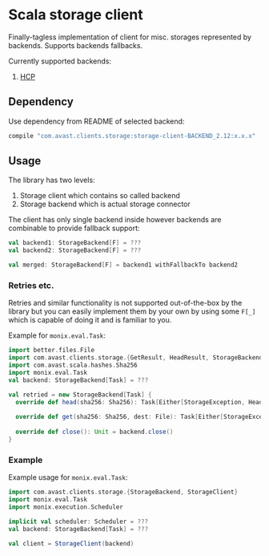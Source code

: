# Scala storage client

Finally-tagless implementation of client for misc. storages represented by backends. Supports backends fallbacks.

Currently supported backends:
1. [HCP](hcp/README.md)

## Dependency

Use dependency from README of selected backend:

```groovy
compile "com.avast.clients.storage:storage-client-BACKEND_2.12:x.x.x"
```

## Usage

The library has two levels:
1. Storage client which contains so called backend
1. Storage backend which is actual storage connector

The client has only single backend inside however backends are combinable to provide fallback support:

```scala
val backend1: StorageBackend[F] = ???
val backend2: StorageBackend[F] = ???

val merged: StorageBackend[F] = backend1 withFallbackTo backend2
```

### Retries etc.

Retries and similar functionality is not supported out-of-the-box by the library but you can easily implement them by your own by using some
`F[_]` which is capable of doing it and is familiar to you.

Example for `monix.eval.Task`:

```scala
import better.files.File
import com.avast.clients.storage.{GetResult, HeadResult, StorageBackend, StorageException}
import com.avast.scala.hashes.Sha256
import monix.eval.Task
val backend: StorageBackend[Task] = ???

val retried = new StorageBackend[Task] {
  override def head(sha256: Sha256): Task[Either[StorageException, HeadResult]] = backend.head(sha256).onErrorRestart(3)
  
  override def get(sha256: Sha256, dest: File): Task[Either[StorageException, GetResult]] = backend.get(sha256, dest).onErrorRestart(3)
  
  override def close(): Unit = backend.close()
}
```

### Example

Example usage for `monix.eval.Task`:

```scala
import com.avast.clients.storage.{StorageBackend, StorageClient}
import monix.eval.Task
import monix.execution.Scheduler

implicit val scheduler: Scheduler = ???
val backend: StorageBackend[Task] = ???

val client = StorageClient(backend)
```
